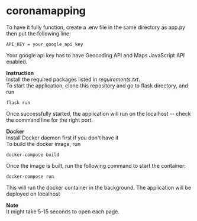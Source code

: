# coronamapping

To have it fully function, create a .env file in the same directory as app.py then put the following line: <br>
```
API_KEY = your_google_api_key
```
Your google api key has to have Geocoding API and Maps JavaScript API enabled. <br>

<strong>Instruction</strong><br>
Install the required packages listed in <i>requirements.txt</i>.</br>
To start the application, clone this repository and go to flask directory, and run<br>
```
flask run
```
Once successfully started, the application will run on the localhost -- check the command line for the right port. <br>

<strong>Docker</strong><br>
Install Docker daemon first if you don't have it <br>
To build the docker image, run<br>
```
docker-compose build
```
Once the image is built, run the following command to start the container:<br>
```
docker-compose run
```
This will run the docker container in the background. The application will be deployed on localhost

<strong>Note</strong><br>
It might take 5-15 seconds to open each page.
